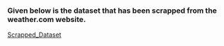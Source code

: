 ### Given below is the dataset that has been scrapped from the weather.com website.
[Scrapped_Dataset](https://drive.google.com/file/d/1p78BokTsln7_VNTPgMUHovk4i5tR-aem/view?usp=sharing)
